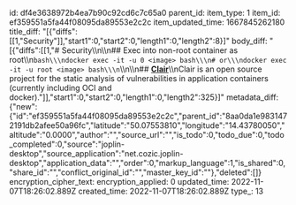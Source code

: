 id: df4e3638972b4ea7b90c92cd6c7c65a0
parent_id: 
item_type: 1
item_id: ef359551a5fa44f08095da89553e2c2c
item_updated_time: 1667845262180
title_diff: "[{\"diffs\":[[1,\"Security\"]],\"start1\":0,\"start2\":0,\"length1\":0,\"length2\":8}]"
body_diff: "[{\"diffs\":[[1,\"# Security\\\n\\\n## Exec into non-root container as root\\\n```bash\\\ndocker exec -it -u 0 <image> bash\\\n# or\\\ndocker exec -it -u root <image> bash\\\n```\\\n\\\n## [**Clair**](https://github.com/quay/clair)\\\nClair is an open source project for the static analysis of vulnerabilities in application containers (currently including OCI and docker).\"]],\"start1\":0,\"start2\":0,\"length1\":0,\"length2\":325}]"
metadata_diff: {"new":{"id":"ef359551a5fa44f08095da89553e2c2c","parent_id":"8aa0da1e9831472191db2afee50a96fc","latitude":"50.07553810","longitude":"14.43780050","altitude":"0.0000","author":"","source_url":"","is_todo":0,"todo_due":0,"todo_completed":0,"source":"joplin-desktop","source_application":"net.cozic.joplin-desktop","application_data":"","order":0,"markup_language":1,"is_shared":0,"share_id":"","conflict_original_id":"","master_key_id":""},"deleted":[]}
encryption_cipher_text: 
encryption_applied: 0
updated_time: 2022-11-07T18:26:02.889Z
created_time: 2022-11-07T18:26:02.889Z
type_: 13